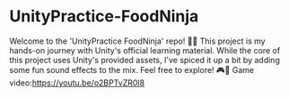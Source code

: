 # UnityPractice-FoodNinja
Welcome to the 'UnityPractice FoodNinja' repo! 🍉💥 This project is my hands-on journey with Unity's official learning material. While the core of this project uses Unity's provided assets, I've spiced it up a bit by adding some fun sound effects to the mix. Feel free to explore! 🎮🌽
Game video:https://youtu.be/o2BPTvZR0l8
